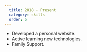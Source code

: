 ```yaml
---
  title: 2018 - Present
  category: skills
  order: 5
---
```

- Developed a personal website.
- Active learning new technologies.
- Family Support.
